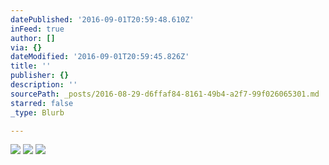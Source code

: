 ```yaml
---
datePublished: '2016-09-01T20:59:48.610Z'
inFeed: true
author: []
via: {}
dateModified: '2016-09-01T20:59:45.826Z'
title: ''
publisher: {}
description: ''
sourcePath: _posts/2016-08-29-d6ffaf84-8161-49b4-a2f7-99f026065301.md
starred: false
_type: Blurb

---
```

![](https://the-grid-user-content.s3-us-west-2.amazonaws.com/22a8c63d-7f1f-4ce3-ab61-5a9da61968ff.jpg)
![](https://the-grid-user-content.s3-us-west-2.amazonaws.com/ee557381-0be9-4608-9809-17f3c6b9eddd.jpg)
![](https://the-grid-user-content.s3-us-west-2.amazonaws.com/4b803dbd-89b3-4034-bd08-b017eb38cacd.jpg)